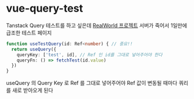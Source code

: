 # vue-query-test

Tanstack Query 테스트를 하고 싶은데 [RealWorld 프로젝트](https://github.com/chichoon/vuealworld) 서버가 죽어서 1일만에 급조한 테스트 페이지

```ts
function useTestQuery(id: Ref<number) { // 중요!!
  return useQuery({
    queryKey: ['test', id], // Ref 인 id를 그대로 넣어주어야 한다
    queryFn: () => fetchTest(id.value)
  })
}
```

useQuery 의 Query Key 로 Ref 를 그대로 넣어주어야 Ref 값이 변동될 때마다 쿼리를 새로 받아오게 된다
